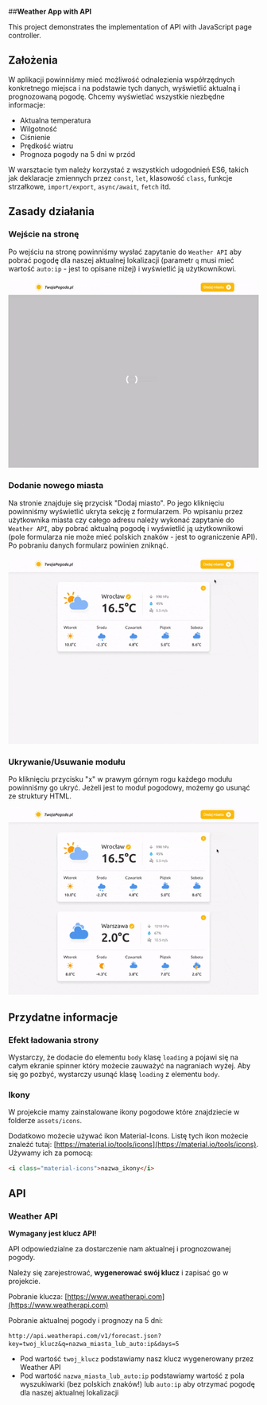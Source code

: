 ##**Weather App with API**

This project demonstrates the implementation of API with JavaScript page controller.


## Założenia
W aplikacji powinniśmy mieć możliwość odnalezienia współrzędnych konkretnego miejsca i na podstawie tych danych, wyświetlić aktualną i prognozowaną pogodę. Chcemy wyświetlać wszystkie niezbędne informacje:

- Aktualna temperatura
- Wilgotność
- Ciśnienie
- Prędkość wiatru
- Prognoza pogody na 5 dni w przód


W warsztacie tym należy korzystać z wszystkich udogodnień ES6, takich jak deklaracje zmiennych przez `const`, `let`, klasowość `class`, funkcje strzałkowe, `import/export`, `async/await`, `fetch` itd.

## Zasady działania

### Wejście na stronę
Po wejściu na stronę powinniśmy wysłać zapytanie do `Weather API` aby pobrać pogodę dla naszej aktualnej lokalizacji (parametr `q` musi mieć wartość `auto:ip` - jest to opisane niżej) i wyświetlić ją użytkownikowi.

![](images/weather-app-1.gif)


### Dodanie nowego miasta
Na stronie znajduje się przycisk "Dodaj miasto". Po jego kliknięciu powinniśmy wyświetlić ukryta sekcję z formularzem. Po wpisaniu przez użytkownika miasta czy całego adresu należy wykonać zapytanie do `Weather API`, aby pobrać aktualną pogodę i wyświetlić ją użytkownikowi (pole formularza nie może mieć polskich znaków - jest to ograniczenie API). Po pobraniu danych formularz powinien zniknąć.

![](images/weather-app-2.gif)


### Ukrywanie/Usuwanie modułu
Po kliknięciu przycisku "x" w prawym górnym rogu każdego modułu powinniśmy go ukryć. Jeżeli jest to moduł pogodowy, możemy go usunąć ze struktury HTML.

![](images/weather-app-3.gif)


## Przydatne informacje

### Efekt ładowania strony
Wystarczy, że dodacie do elementu `body` klasę `loading` a pojawi się na całym ekranie spinner który możecie zauważyć na nagraniach wyżej. Aby się go pozbyć, wystarczy usunąć klasę `loading` z elementu `body`.


### Ikony
W projekcie mamy zainstalowane ikony pogodowe które znajdziecie w folderze `assets/icons`.  

Dodatkowo możecie używać ikon Material-Icons. Listę tych ikon możecie znaleźć tutaj: [https://material.io/tools/icons](https://material.io/tools/icons).  
Używamy ich za pomocą:

```html
<i class="material-icons">nazwa_ikony</i>
```

## API

### Weather API

**Wymagany jest klucz API!**

API odpowiedzialne za dostarczenie nam aktualnej i prognozowanej pogody.

Należy się zarejestrować, **wygenerować swój klucz** i zapisać go w projekcie.

Pobranie klucza: [https://www.weatherapi.com](https://www.weatherapi.com)  

Pobranie aktualnej pogody i prognozy na 5 dni: 

```
http://api.weatherapi.com/v1/forecast.json?key=twoj_klucz&q=nazwa_miasta_lub_auto:ip&days=5
```

- Pod wartość `twoj_klucz` podstawiamy nasz klucz wygenerowany przez Weather API
- Pod wartość `nazwa_miasta_lub_auto:ip` podstawiamy wartość z pola wyszukiwarki (bez polskich znaków!) lub `auto:ip` aby otrzymać pogodę dla naszej aktualnej lokalizacji


